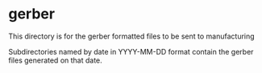 # gerber

This directory is for the gerber formatted files to be sent to manufacturing

Subdirectories named by date in YYYY-MM-DD format contain the gerber files generated on that date.
